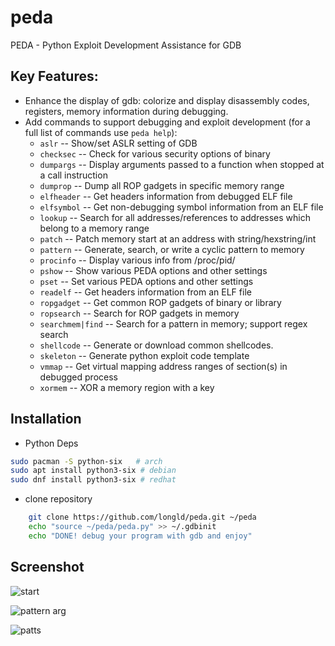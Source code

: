 # peda

PEDA - Python Exploit Development Assistance for GDB

## Key Features:

-   Enhance the display of gdb: colorize and display disassembly codes, registers, memory information during debugging.
-   Add commands to support debugging and exploit development (for a full list of commands use `peda help`):
    -   `aslr` -- Show/set ASLR setting of GDB
    -   `checksec` -- Check for various security options of binary
    -   `dumpargs` -- Display arguments passed to a function when stopped at a call instruction
    -   `dumprop` -- Dump all ROP gadgets in specific memory range
    -   `elfheader` -- Get headers information from debugged ELF file
    -   `elfsymbol` -- Get non-debugging symbol information from an ELF file
    -   `lookup` -- Search for all addresses/references to addresses which belong to a memory range
    -   `patch` -- Patch memory start at an address with string/hexstring/int
    -   `pattern` -- Generate, search, or write a cyclic pattern to memory
    -   `procinfo` -- Display various info from /proc/pid/
    -   `pshow` -- Show various PEDA options and other settings
    -   `pset` -- Set various PEDA options and other settings
    -   `readelf` -- Get headers information from an ELF file
    -   `ropgadget` -- Get common ROP gadgets of binary or library
    -   `ropsearch` -- Search for ROP gadgets in memory
    -   `searchmem|find` -- Search for a pattern in memory; support regex search
    -   `shellcode` -- Generate or download common shellcodes.
    -   `skeleton` -- Generate python exploit code template
    -   `vmmap` -- Get virtual mapping address ranges of section(s) in debugged process
    -   `xormem` -- XOR a memory region with a key

## Installation

-   Python Deps

```sh
sudo pacman -S python-six   # arch
sudo apt install python3-six # debian
sudo dnf install python3-six # redhat
```

-   clone repository

```sh
    git clone https://github.com/longld/peda.git ~/peda
    echo "source ~/peda/peda.py" >> ~/.gdbinit
    echo "DONE! debug your program with gdb and enjoy"
```

## Screenshot

![start](http://i.imgur.com/P1BF5mp.png)

![pattern arg](http://i.imgur.com/W97OWRC.png)

![patts](http://i.imgur.com/Br24IpC.png)
